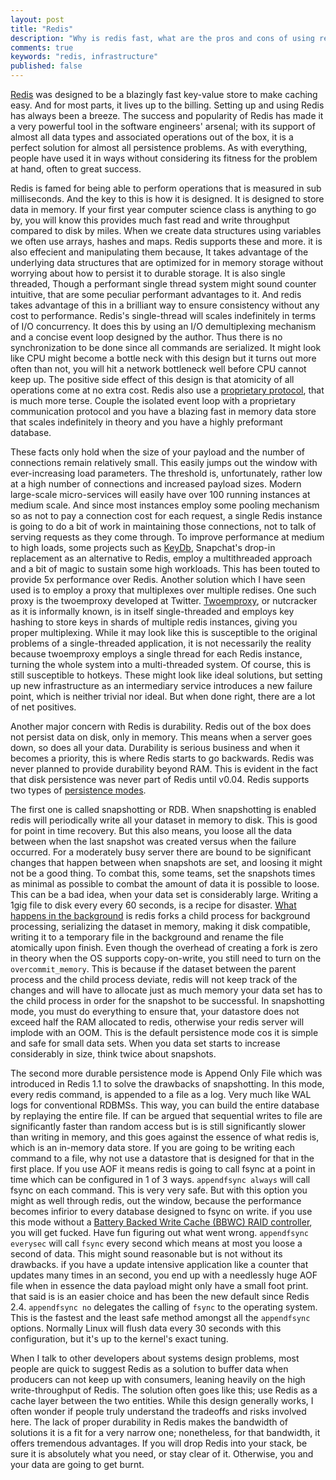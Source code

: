 ```yaml
---
layout: post
title: "Redis"
description: "Why is redis fast, what are the pros and cons of using redis"
comments: true
keywords: "redis, infrastructure"
published: false
---
```


[Redis](https://redis.io) was designed to be a blazingly fast key-value store to make caching easy. And for most parts, it lives up to the billing. Setting up and using Redis has always been a breeze. The success and popularity of Redis has made it a very powerful tool in the software engineers' arsenal; with its support of almost all data types and associated operations out of the box, it is a perfect solution for almost all persistence problems. As with everything, people have used it in ways without considering its fitness for the problem at hand, often to great success.

Redis is famed for being able to perform operations that is measured in sub milliseconds. And the key to this is how it is designed. 
It is designed to store data in memory.  If your first year computer science class is anything to go by, you will know this provides much fast read and write throughput  compared to disk by miles. When we create data structures using variables we often use arrays, hashes and maps. Redis supports these and more. it is also effecient and manipulating them because, It takes advantage of the underlying data structures that are optimized for in memory storage without worrying about how to persist it to durable storage. It is also single threaded, Though a performant single thread system might sound counter intuitive, that are some peculiar performant advantages to it. And redis takes advantage of this in a brilliant way to ensure consistency without any cost to performance. Redis's single-thread will scales indefinitely in terms of I/O concurrency. It does this by using an I/O demultiplexing mechanism and a concise event loop designed by the author. Thus there is no synchronization to be done since all commands are serialized. It might look like CPU might become a bottle neck with this design but it turns out more often than not, you will hit a network bottleneck well before CPU cannot keep up. The positive side effect of this design is that atomicity of all operations come at no extra cost. Redis also use a [proprietary protocol](https://redis.io/docs/reference/protocol-spec/), that is much more terse.  Couple the isolated event loop with a proprietary communication protocol and you have a blazing fast in memory data store that scales indefinitely in theory and you have a highly preformant database. 
 
These facts only hold when the size of your payload and the number of connections remain relatively small. This easily jumps out the window with ever-increasing load parameters. The threshold is, unfortunately, rather low at a high number of connections and increased payload sizes. Modern large-scale micro-services will easily have over 100 running instances at medium scale. And since most instances employ some pooling mechanism so as not to pay a connection cost for each request, a single Redis instance is going to do a bit of work in maintaining those connections, not to talk of serving requests as they come through. To improve performance at medium to high loads, some projects such as [KeyDb](https://docs.keydb.dev), Snapchat's drop-in replacement as an alternative to Redis, employ a multithreaded approach and a bit of magic to sustain some high workloads. This has been touted to provide 5x performance over Redis. Another solution which I have seen used is to employ a proxy that multiplexes over multiple redises. One such proxy is the twoemproxy developed at Twitter. [Twoemproxy](https://github.com/twitter/twemproxy), or nutcracker as it is informally known, is in itself single-threaded and employs key hashing to store keys in shards of multiple redis instances, giving you proper multiplexing. While it may look like this is susceptible to the original problems of a single-threaded application, it is not necessarily the reality because twoemproxy employs a single thread for each Redis instance, turning the whole system into a multi-threaded system. Of course, this is still susceptible to hotkeys. These might look like ideal solutions, but setting up new infrastructure as an intermediary service introduces a new failure point, which is neither trivial nor ideal. But when done right, there are a lot of net positives. 

Another major concern with Redis is durability. Redis out of the box does not persist data on disk, only in memory. This means when a server goes down, so does all your data. Durability is serious business and when it becomes a priority, this is where Redis starts to go backwards. Redis was never planned to provide durability beyond RAM. This is evident in the fact that disk persistence was never part of Redis until v0.04. Redis supports two types of [persistence modes](https://redis.io/docs/management/persistence/).

The first one is called snapshotting or RDB. When snapshotting is enabled redis will periodically write all your dataset in memory to disk. This is good for point in time recovery. But this also means, you loose all the data between when the last snapshot was created versus when the failure occurred. For a moderately busy server there are bound to be significant changes that happen between when snapshots are set, and loosing it might not be a good thing. To combat this, some teams, set the snapshots times as minimal as possible to combat the amount of data it is possible to loose. This can be a bad idea, when your data set is considerably large. Writing a 1gig file to disk every every 60 seconds, is a recipe for disaster. [What happens in the background](https://redis.io/docs/getting-started/faq/#background-saving-fails-with-a-fork-error-on-linux) is redis forks a child process for background processing, serializing the dataset in memory, making it disk compatible, writing it to a temporary file in the background and rename the file atomically upon finish. Even though the overhead of creating a fork is zero in theory when the OS supports copy-on-write, you still need to turn on the `overcommit_memory`. This is because if the dataset between the parent process and the child process deviate, redis will not keep track of the changes and will have to allocate just as much memory your data set has to the child process in order for the snapshot to be successful. In snapshotting mode, you must do everything to ensure that, your datastore does not exceed half the RAM allocated to redis, otherwise your redis server will implode with an OOM. This is the default persistence mode cos it is simple and safe for small data sets. When you data set starts to increase considerably in size, think twice about snapshots. 

The second more durable persistence mode is Append Only File which was introduced in Redis 1.1 to solve the drawbacks of snapshotting. In this mode, every redis command, is appended to a file as a log. Very much like WAL logs for conventional RDBMSs. This way, you can build the entire database  by replaying the entire file. If can be argued that sequential writes to file are significantly faster than random access but is is still significantly slower than writing in memory, and this goes against the essence of what redis is, which is an in-memory data store. If you are going to be writing each command to a file, why not use a datastore that is designed for that in the first place. If you use AOF it means redis is going to call fsync at a point in time which can be configured in 1 of 3 ways. `appendfsync always` will call fsync on each command. This is very very safe. But with this option you might as well through redis, out the window, because the performance becomes infirior to every database designed to fsync on write. if you use this mode without a [Battery Backed Write Cache (BBWC) RAID controller](https://serverfault.com/questions/65096/battery-backed-write-cache), you will get fucked. Have fun figuring out what went wrong. `appendfsync everysec` will call `fsync` every second which means at most you loose a second of data. This might sound reasonable but is not without its drawbacks. if you have a update intensive application like a counter that updates many times in an second, you end up with a needlessly huge AOF file when in essence the data payload might only have a small foot print. that said is is an easier choice and has been the new default since Redis 2.4. `appendfsync no` delegates the calling of `fsync` to the operating system. This is the fastest and the least safe method amongst all the `appendfsync` options. Normally Linux will flush data every 30 seconds with this configuration, but it's up to the kernel's exact tuning. 

When I talk to other developers about systems design problems, most people are quick to suggest Redis as a solution to buffer data when producers can not keep up with consumers, leaning heavily on the high write-throughput of Redis. The solution often goes like this; use Redis as a cache layer between the two entities. While this design generally works, I often wonder if people truly understand the tradeoffs and risks involved here. The lack of proper durability in Redis makes the bandwidth of solutions it is a fit for a very narrow one; nonetheless, for that bandwidth, it offers tremendous advantages. If you will drop Redis into your stack, be sure it is absolutely what you need, or stay clear of it. Otherwise, you and your data are going to get burnt. 
